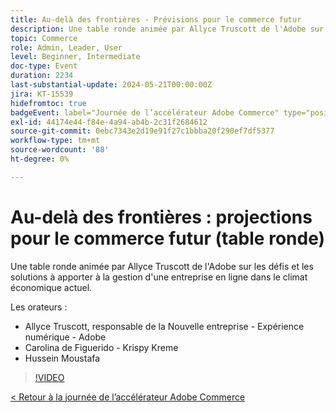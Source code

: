 ```yaml
---
title: Au-delà des frontières - Prévisions pour le commerce futur
description: Une table ronde animée par Allyce Truscott de l'Adobe sur les défis et les solutions à apporter à la gestion d'une entreprise en ligne dans le climat économique actuel.
topic: Commerce
role: Admin, Leader, User
level: Beginner, Intermediate
doc-type: Event
duration: 2234
last-substantial-update: 2024-05-21T00:00:00Z
jira: KT-15539
hidefromtoc: true
badgeEvent: label="Journée de l’accélérateur Adobe Commerce" type="positive" url="https://experienceleague.adobe.com/fr/docs/events/apac-commerce-recordings/2024/overview"
exl-id: 44174e44-f84e-4a94-ab4b-2c31f2684612
source-git-commit: 0ebc7343e2d19e91f27c1bbba20f290ef7df5377
workflow-type: tm+mt
source-wordcount: '88'
ht-degree: 0%

---
```


# Au-delà des frontières : projections pour le commerce futur (table ronde)

Une table ronde animée par Allyce Truscott de l&#39;Adobe sur les défis et les solutions à apporter à la gestion d&#39;une entreprise en ligne dans le climat économique actuel.

Les orateurs :

+ Allyce Truscott, responsable de la Nouvelle entreprise - Expérience numérique - Adobe
+ Carolina de Figuerido - Krispy Kreme
+ Hussein Moustafa

>[!VIDEO](https://video.tv.adobe.com/v/3429265/?learn=on)

[&lt; Retour à la journée de l’accélérateur Adobe Commerce](./overview.md)
